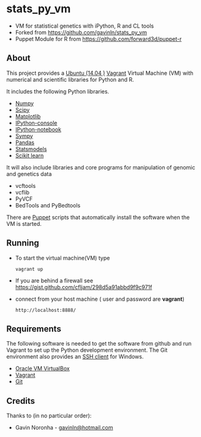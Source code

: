 stats_py_vm
===========

* VM for statistical genetics with iPython, R and CL tools
* Forked from https://github.com/gavinln/stats_py_vm
* Puppet Module for R from https://github.com/forward3d/puppet-r





About
-----

This project provides a [Ubuntu (14.04 )][2] [Vagrant][3] Virtual Machine (VM) with numerical and
scientific libraries for Python and R.

It includes the following Python libraries.

* [Numpy][4]
* [Scipy][5]
* [Matplotlib][6]
* [IPython-console][7]
* [IPython-notebook][8]
* [Sympy][9]
* [Pandas][10]
* [Statsmodels][11]
* [Scikit learn][12]

It will also include libraries and core programs for manipulation of genomic and genetics data

- vcftools
- vcflib
- PyVCF
- BedTools and PyBedtools


There are [Puppet][13] scripts that automatically install the software when the VM is started.

[2]: http://releases.ubuntu.com/trusty/
[3]: http://www.vagrantup.com/
[4]: http://www.numpy.org/
[5]: http://www.scipy.org/
[6]: http://matplotlib.org/
[7]: http://ipython.org/
[8]: http://ipython.org/ipython-doc/dev/interactive/htmlnotebook.html
[9]: http://sympy.org/en/index.html
[10]: http://pandas.pydata.org/
[11]: http://statsmodels.sourceforge.net/
[12]: http://scikit-learn.org/stable/
[13]: http://puppetlabs.com/

Running
-------

- To start the virtual machine(VM) type

    ```
    vagrant up
    ```

-  If you are behind a firewall see https://gist.github.com/cfljam/298d5a91abbd9f9c971f


- connect from your host machine ( user and password are  **vagrant**)

    ```
    http://localhost:8888/

    ```

Requirements
------------

The following software is needed to get the software from github and run
Vagrant to set up the Python development environment. The Git environment
also provides an [SSH  client][14] for Windows.

* [Oracle VM VirtualBox][15]
* [Vagrant][16]
* [Git][17]

[14]: http://en.wikipedia.org/wiki/Secure_Shell
[15]: https://www.virtualbox.org/
[16]: http://vagrantup.com/
[17]: http://git-scm.com/

Credits
-------

Thanks to (in no particular order):

* Gavin Noronha - gavinln@hotmail.com
